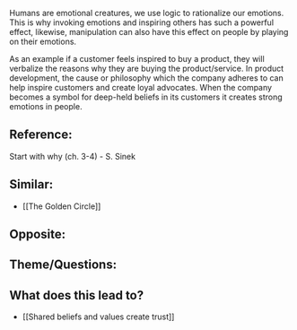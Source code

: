 Humans are emotional creatures, we use logic to rationalize our emotions. This is why invoking emotions and inspiring others has such a powerful effect, likewise, manipulation can also have this effect on people by playing on their emotions.

As an example if a customer feels inspired to buy a product, they will verbalize the reasons why they are buying the product/service. In product development, the cause or philosophy which the company adheres to can help inspire customers and create loyal advocates. When the company becomes a symbol for deep-held beliefs in its customers it creates strong emotions in people.

## Reference:
Start with why (ch. 3-4) - S. Sinek

## Similar:
- [[The Golden Circle]]

## Opposite: 

## Theme/Questions:

## What does this lead to?
- [[Shared beliefs and values create trust]]